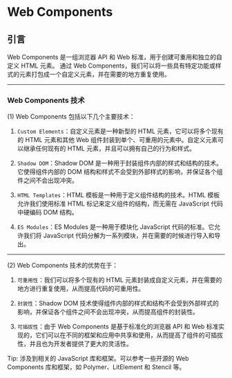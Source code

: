 # Web Components

## 引言

Web Components 是一组浏览器 API 和 Web 标准，用于创建可重用和独立的自定义 HTML 元素。
通过 Web Components，我们可以将一些具有特定功能或样式的元素打包成一个自定义元素，并在需要的地方重复使用。

---

### Web Components 技术

(1) Web Components 包括以下几个主要技术：

1. `Custom Elements`：自定义元素是一种新型的 HTML 元素，它可以将多个现有的 HTML 元素和其他 Web 组件封装到单个、可重用的元素中。自定义元素可以继承任何现有的 HTML 元素，并且可以拥有自己的行为和样式。

2. `Shadow DOM`：Shadow DOM 是一种用于封装组件内部的样式和结构的技术。它使得组件内部的 DOM 结构和样式不会受到外部样式的影响，并保证各个组件之间不会出现冲突。

3. `HTML Templates`：HTML 模板是一种用于定义组件结构的技术。HTML 模板允许我们使用标准 HTML 标记来定义组件的结构，而无需在 JavaScript 代码中硬编码 DOM 结构。

4. `ES Modules`：ES Modules 是一种用于模块化 JavaScript 代码的标准。它允许我们将 JavaScript 代码分解为一系列模块，并在需要的时候进行导入和导出。

---

(2) Web Components 技术的优势在于：

1. `可重用性`：我们可以将多个现有的 HTML 元素封装成自定义元素，并在需要的地方进行重复使用，从而提高代码的可重用性。

2. `封装性`：Shadow DOM 技术使得组件内部的样式和结构不会受到外部样式的影响，并保证各个组件之间不会出现冲突，从而提高组件的封装性。

3. `可插拔性`：由于 Web Components 是基于标准化的浏览器 API 和 Web 标准实现的，它们可以在不同的框架和应用中共享和使用，从而提高了组件的可插拔性，并且也为开发者提供了更大的灵活性。

Tip: 涉及到相关的 JavaScript 库和框架。可以参考一些开源的 Web Components 库和框架，如 Polymer、LitElement 和 Stencil 等。
